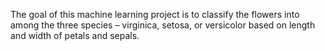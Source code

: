 The goal of this machine learning project is to classify the flowers into among the three species – virginica, setosa, or versicolor based on length and width of petals and sepals.
